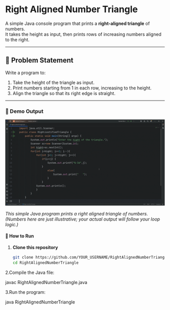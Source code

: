 # Right Aligned Number Triangle

A simple Java console program that prints a **right-aligned triangle** of numbers.  
It takes the height as input, then prints rows of increasing numbers aligned to the right.

---

## 📜 Problem Statement

Write a program to:
1. Take the height of the triangle as input.
2. Print numbers starting from 1 in each row, increasing to the height.
3. Align the triangle so that its right edge is straight.

---

### 🎥 Demo Output

![RightAlignedNumberTriangle Demo](RightAlignedNumberTriangle.gif)

*This simple Java program prints a right aligned triangle of numbers.*
*(Numbers here are just illustrative; your actual output will follow your loop logic.)*

#### 🚀 How to Run

1. **Clone this repository**
   ```bash
   git clone https://github.com/YOUR_USERNAME/RightAlignedNumberTriangle.git
   cd RightAlignedNumberTriangle

2.Compile the Java file:

javac RightAlignedNumberTriangle.java

3.Run the program:

java RightAlignedNumberTriangle
